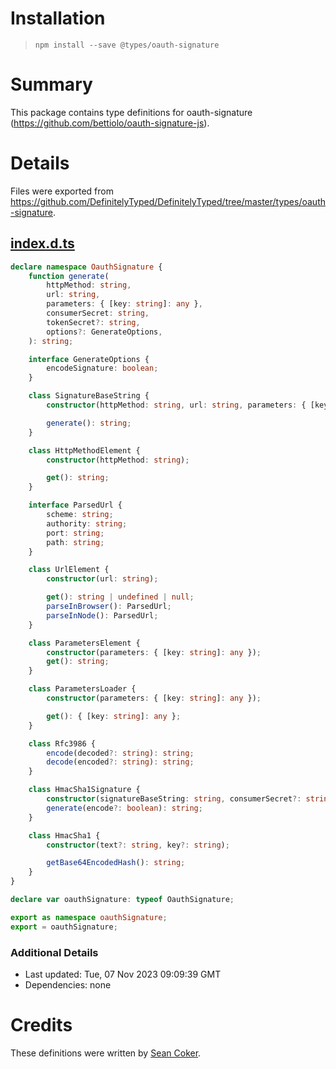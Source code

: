 # Installation
> `npm install --save @types/oauth-signature`

# Summary
This package contains type definitions for oauth-signature (https://github.com/bettiolo/oauth-signature-js).

# Details
Files were exported from https://github.com/DefinitelyTyped/DefinitelyTyped/tree/master/types/oauth-signature.
## [index.d.ts](https://github.com/DefinitelyTyped/DefinitelyTyped/tree/master/types/oauth-signature/index.d.ts)
````ts
declare namespace OauthSignature {
    function generate(
        httpMethod: string,
        url: string,
        parameters: { [key: string]: any },
        consumerSecret: string,
        tokenSecret?: string,
        options?: GenerateOptions,
    ): string;

    interface GenerateOptions {
        encodeSignature: boolean;
    }

    class SignatureBaseString {
        constructor(httpMethod: string, url: string, parameters: { [key: string]: any });

        generate(): string;
    }

    class HttpMethodElement {
        constructor(httpMethod: string);

        get(): string;
    }

    interface ParsedUrl {
        scheme: string;
        authority: string;
        port: string;
        path: string;
    }

    class UrlElement {
        constructor(url: string);

        get(): string | undefined | null;
        parseInBrowser(): ParsedUrl;
        parseInNode(): ParsedUrl;
    }

    class ParametersElement {
        constructor(parameters: { [key: string]: any });
        get(): string;
    }

    class ParametersLoader {
        constructor(parameters: { [key: string]: any });

        get(): { [key: string]: any };
    }

    class Rfc3986 {
        encode(decoded?: string): string;
        decode(encoded?: string): string;
    }

    class HmacSha1Signature {
        constructor(signatureBaseString: string, consumerSecret?: string, tokenSecret?: string);
        generate(encode?: boolean): string;
    }

    class HmacSha1 {
        constructor(text?: string, key?: string);

        getBase64EncodedHash(): string;
    }
}

declare var oauthSignature: typeof OauthSignature;

export as namespace oauthSignature;
export = oauthSignature;

````

### Additional Details
 * Last updated: Tue, 07 Nov 2023 09:09:39 GMT
 * Dependencies: none

# Credits
These definitions were written by [Sean Coker](https://github.com/okcoker).
